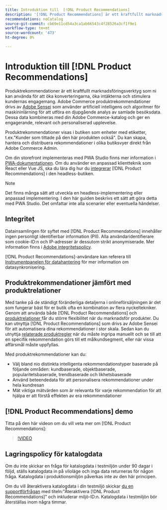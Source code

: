 ```yaml
---
title: Introduktion till  [!DNL Product Recommendations]
description: '[!DNL Product Recommendations] är ett kraftfullt marknadsföringsverktyg som du kan använda för att öka konverteringarna, öka intäkterna och stimulera kundernas engagemang.'
recommendations: noCatalog
source-git-commit: cb69e11cd54a3ca1ab66543c4f28526a3cf1f9e1
workflow-type: tm+mt
source-wordcount: '473'
ht-degree: 0%

---
```


# Introduktion till [!DNL Product Recommendations]

Produktrekommendationer är ett kraftfullt marknadsföringsverktyg som ni kan använda för att öka konverteringarna, öka intäkterna och stimulera kundernas engagemang. Adobe Commerce produktrekommendationer drivs av [Adobe Sensei](https://www.adobe.com/sensei.html) som använder artificiell intelligens och algoritmer för maskininlärning för att utföra en djupgående analys av samlade besöksdata. Dessa data kombineras med din Adobe Commerce-katalog och ger en engagerande, relevant och personaliserad upplevelse.

Produktrekommendationer visas i butiken som enheter med etiketter, t.ex.&quot;Kunder som tittade på den här produkten också&quot;. Du kan skapa, hantera och distribuera rekommendationer i olika butiksvyer direkt från Adobe Commerce Admin.

Om din storefront implementeras med PWA Studio finns mer information i [PWA-dokumentationen](https://developer.adobe.com/commerce/pwa-studio/integrations/product-recommendations/). Om du använder en anpassad klientteknik som React eller Vue JS, ska du lära dig hur du [integrerar](headless.md) [!DNL Product Recommendations] i den headless-butiken.

>[!NOTE]
>
>Det finns många sätt att utveckla en headless-implementering eller anpassad implementering. I den här guiden beskrivs ett sätt att göra detta med PWA Studio. Det omfattar inte alla scenarier eller eventuella händelser.

## Integritet

Datainsamlingen för syftet med [!DNL Product Recommendations] innehåller ingen personligt identifierbar information (PII). Alla användaridentifierare som cookie-ID:n och IP-adresser är dessutom strikt anonymiserade. Mer information finns i [Adobe integritetspolicy](https://www.adobe.com/privacy/policy.html).

[!DNL Product Recommendations]-användare kan referera till [Instrumentpanelen för datahantering](https://experienceleague.adobe.com/docs/commerce-admin/systems/data-transfer/data-dashboard.html) för mer information om datasynkronisering.

## Produktrekommendationer jämfört med produktrelationer

Med tanke på de ständigt föränderliga detaljerna i onlineförsäljningen är det som fungerar bäst för er butik ofta en kombination av flera nyckeltekniker. Genom att använda både [!DNL Product Recommendations] och [ produktrelationer ](https://experienceleague.adobe.com/docs/commerce-admin/marketing/promotions/product-relationships/product-relationships.html) får du större flexibilitet när du marknadsför produkter. Du kan utnyttja [!DNL Product Recommendations] som drivs av Adobe Sensei för att automatisera dina rekommendationer i stor skala. Sedan kan du utnyttja [relaterade produktregler](https://experienceleague.adobe.com/docs/commerce-admin/marketing/promotions/product-relationships/product-related-rules.html) när du måste ingripa manuellt och se till att en specifik rekommendation görs till ett målkundsegment, eller när vissa affärsmål måste uppfyllas.

Med produktrekommendationer kan du:

- Välj bland nio distinkta intelligenta rekommendationstyper baserade på följande områden: kundbaserade, objektbaserade, popularitetsbaserade, trendbaserade och likhetsbaserade
- Använd beteendedata för att personalisera rekommendationer under hela kundresan
- Mät viktiga mätvärden som är relevanta för varje rekommendation för att hjälpa er att förstå effekten av era rekommendationer

## [!DNL Product Recommendations] demo

Titta på den här videon om du vill veta mer om [!DNL Product Recommendations]:

>[!VIDEO](https://video.tv.adobe.com/v/343991?quality=12)

## Lagringspolicy för katalogdata

Om du inte skickar en fråga för katalogdata i testmiljön under 90 dagar i följd, ställs katalogdata in på viloläge och inga data returneras för någon fråga. Katalogdata i produktionsmiljön påverkas inte av den här principen.

Om du vill återaktivera katalogdata i din testmiljö skickar [du en supportförfrågan](https://experienceleague.adobe.com/en/docs/commerce-knowledge-base/kb/help-center-guide/magento-help-center-user-guide#experience-league-start-page) med titeln:&quot;Återaktivera [!DNL Product Recommendations]&quot; och inkluderar miljö-ID:n. Katalogdata i testmiljön bör återställas inom några timmar.
